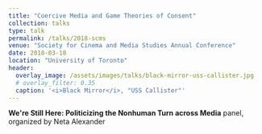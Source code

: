 ```yaml
---
title: "Coercive Media and Game Theories of Consent"
collection: talks
type: talk
permalink: /talks/2018-scms
venue: "Society for Cinema and Media Studies Annual Conference"
date: 2018-03-18
location: "University of Toronto"
header:
  overlay_image: /assets/images/talks/black-mirror-uss-callister.jpg
  # overlay_filter: 0.35
  caption: '<i>Black Mirror</i>, "USS Callister"'
---
```




**We're Still Here: Politicizing the Nonhuman Turn across Media** panel, organized by Neta Alexander
